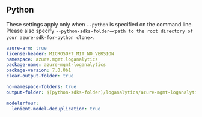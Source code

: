 ## Python

These settings apply only when `--python` is specified on the command line.
Please also specify `--python-sdks-folder=<path to the root directory of your azure-sdk-for-python clone>`.

``` yaml $(python)
azure-arm: true
license-header: MICROSOFT_MIT_NO_VERSION
namespace: azure.mgmt.loganalytics
package-name: azure-mgmt-loganalytics
package-version: 7.0.0b1
clear-output-folder: true
```

``` yaml $(python)
no-namespace-folders: true
output-folder: $(python-sdks-folder)/loganalytics/azure-mgmt-loganalytics/azure/mgmt/loganalytics
```

``` yaml $(python)
modelerfour:
  lenient-model-deduplication: true
```

